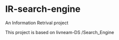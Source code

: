 # IR-search-engine
An Information Retrival project

This project is based on  livneam-DS /Search_Engine  
